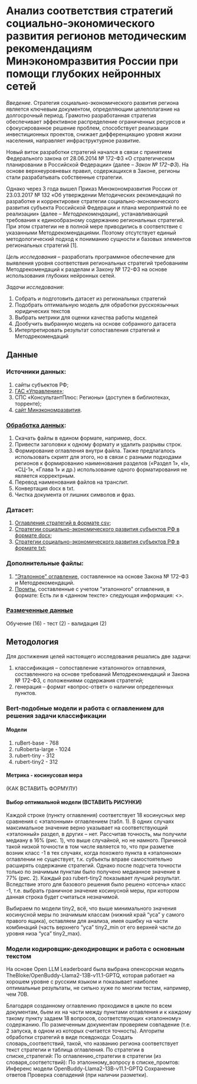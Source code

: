 # Анализ соответствия стратегий социально-экономического развития регионов методическим рекомендациям Минэкономразвития России при помощи глубоких нейронных сетей

_Введение_. 
Стратегия социально-экономического развития региона является ключевым документом, определяющим целеполагание на долгосрочный период. Грамотно разработанная стратегия обеспечивает эффективное распределение ограниченных ресурсов и сфокусированное решение проблем, способствует реализации инвестиционных проектов, снижает дифференциацию уровня жизни населения, направляет инфраструктурное развитие.

Новый виток разработки стратегий начался в связи с принятием Федерального закона от 28.06.2014 № 172-ФЗ «О стратегическом планировании в Российской Федерации» (далее – _Закон № 172-ФЗ_). На основе верхнеуровневых правил, содержащихся в Законе, регионы стали разрабатывать собственные стратегии.

Однако через 3 года вышел Приказ Минэкономразвития России от 23.03.2017 № 132 «Об утверждении Методических рекомендаций по разработке и корректировке стратегии социально-экономического развития субъекта Российской Федерации и плана мероприятий по ее реализации» (далее – _Методрекомендации_), устанавливающий требования к единообразному содержанию региональных стратегий. При этом стратегии не в полной мере приводились в соответствие с указанными Методрекомендациями. Поэтому отсутствует единый методологический подход к пониманию сущности и базовых элементов региональных стратегий [1].

_Цель исследования_ – разработать программное обеспечение для выявления уровня соответствия региональных стратегий требованиям Методрекомендаций к разделам и Закону № 172-ФЗ на основе использования глубоких нейронных сетей.

_Задачи исследования_:
1. Собрать и подготовить датасет из региональных стратегий
2. Подобрать оптимальную модель для обработки русскоязычных юридических текстов
3. Выбрать метрики для оценки качества работы моделей
4. Дообучить выбранную модель на основе собранного датасета
5. Интерпретировать результат сопоставления стратегий и Методрекомендаций

## Данные
### Источники данных:
1. сайты субъектов РФ;
2. [ГАС «Управление»](https://gasu.gov.ru/stratdocuments?docLevel=2&docType=105&docType=406);
3. СПС «КонсультантПлюс: Регионы» (доступен в библиотеках, торренте);
4. [сайт Минэкономразвития](https://economy.gov.ru/material/directions/regionalnoe_razvitie/strategicheskoe_planirovanie_prostranstvennogo_razvitiya/strategii_socialno_ekonomicheskogo_razvitiya_subektov_rf/).

### [Обработка данных](https://github.com/DDubrovina/Strategy_analysis/blob/main/Code/%D0%9E%D0%B1%D1%80%D0%B0%D0%B1%D0%BE%D1%82%D0%BA%D0%B0%20%D0%B4%D0%B0%D0%BD%D0%BD%D1%8B%D1%85.ipynb):
1. Скачать файлы в едином формате, например, docx.
2. Привести заголовки к одному формату и удалить разрывы строк.
3. Формирование оглавления внутри файла. Также предлагалось использовать скрипт для этого, но в связи с разными подходами регионов к формированию наименования разделов («Раздел 1», «I»,  «СЦ-1», «Глава 1» и др.) использование одного форматирования не является корректрным.
4. Перевод наименования файлов на транслит.
5. Конвертация docx в txt.
6. Чистка документа от лишних символов и фраз.

### Датасет:
1. [Оглавления стратегий в формате csv](https://github.com/DDubrovina/Strategy_analysis/tree/main/Dataset/tables);
2. [Стратегии социально-экономического развития субъектов РФ в формате docx](https://drive.google.com/drive/folders/1A5vJgGFxsaFxPyATsJCG8ewWcE69brDc);
3. [Стратегии социально-экономического развития субъектов РФ в формате txt](https://drive.google.com/drive/folders/1Wa53YLbnCP0qZ41lefDaccj8447RLhsn);

### Дополнительные файлы:
1. ["Эталонное" оглавление](https://github.com/DDubrovina/Strategy_analysis/blob/main/Dataset/Etalon.csv), составленное на основе Закона № 172-ФЗ и Методрекомендаций.
2. [Промты](https://github.com/DDubrovina/Strategy_analysis/blob/main/Dataset/Promt.csv), составленные с учетом "эталонного" оглавления, в формате: Есть ли в <данном тексте> следующая информация: <>.

### [Размеченные данные](https://github.com/DDubrovina/Strategy_analysis/tree/main/Dataset/markup)
Обучение (16) - тест (2) - валидация (2)

## Методология
Для достижения целей настоящего исследования решались две задачи: 
1) классификация – сопоставление «эталонного» оглавления, составленного на основе требований Методрекомендаций и Закона № 172-ФЗ, с положениями содержания стратегий;
2) генерация – формат «вопрос-ответ» о наличии определенных пунктов. 

### Bert-подобные модели и работа с оглавлением для решения задачи классификации
#### Модели
1. ruBert-base - 768
2. ruRoberta-large - 1024
3. rubert-tiny - 312
4. rubert-tiny2 - 312

#### Метрика - косинусовая мера 
(КАК ВСТАВИТЬ ФОРМУЛУ)

#### Выбор оптимальной модели (ВСТАВИТЬ РИСУНКИ)
Каждой строке (пункту оглавления) соответствует 18 косинусных мер сравнения с «эталонным» оглавлением (табл. 1). В одних случаях максимальное значение верно указывает на соответствующий «эталонный» раздел, в других – нет. Рассчитав точность, мы получили медиану в 16% (рис. 1), что выше случайной, но не намного. Причиной такой низкой точности в том числе является то, что при разметке возник класс -1 в тех случаях, когда похожего пункта в «эталонном» оглавлении не существует, т.к. субъекты вправе самостоятельно расширять содержание стратегий. Однако после подсчета точности только по значимым пунктам было получено медианное значение в 77% (рис. 2). Каждый раз rubert-tiny2 показывает лучший результат. Вследствие этого для базового решения было решено «отсечь» класс -1, т.е. выбрать граничное значение косинусной меры, при котором данная строка будет считаться незначимой.

Выбираем по модели tiny2, всё, что выше минимального значения косинусной меры по значимым классам (нижний край “уса” у самого правого ящика), оставляем для анализа, имея ошибку на части комбинаций (часть верхнего  “уса” tiny2_min от его верхней части до уровня низа “уса” tiny2_max).

### Модели кодировщик-декодировщик и работа с основным текстом
На основе Open LLM Leaderboard была выбрана опенсорсная модель TheBloke/OpenBuddy-Llama2-13B-v11.1-GPTQ, которая работает на хорошем уровне с русским языком и показывает наиболее оптимальные результаты, не сильно хуже по многим тестам, например, чем 70B.

Благодаря созданному оглавлению проходимся в цикле по всем документам, бьем их на части между пунктами оглавления и к каждому такому пункту задаем 18 вопросов, соответствующих «эталонному» содержанию. По размеченным документам проверяем совпадение (т.е. 2 запуска, в одном из которых считается точность). Алгоритм обработки стратегий в виде псевдокода:
Создать словарь_соответствий, такой, что названию региона соответствует текст стратегии и таблица оглавления.
По стратегии в списке_стратегий:
    По оглавлению_стратегии в стратегии (из словаря_соответствий):
    По эталонному_вопросу в списке_промтов:
    	Инференс модели OpenBuddy-Llama2-13B-v11.1-GPTQ
    	Сохранение ответов
    Проверка совпадений (при наличии разметки).
